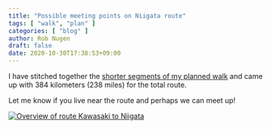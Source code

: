 ```yaml
---
title: "Possible meeting points on Niigata route"
tags: [ "walk", "plan" ]
categories: [ "blog" ]
author: Rob Nugen
draft: false
date: 2020-10-30T17:38:53+09:00
---
```


I have stitched together the [shorter segments of my planned walk](/quests/walk-to-niigata/2020/10/22day-by-day-plans-for-walking-route-330km-to-niigata/) and
came up with 384 kilometers (238 miles) for the total route.

Let me know if you live near the route and perhaps we can meet up!

[![Overview of route Kawasaki to Niigata](//b.robnugen.com/journal/2020/thumbs/2020_oct_30_overview_kawasaki_to_niigata_route.jpg)](https://www.plotaroute.com/route/1189743?units=km)
